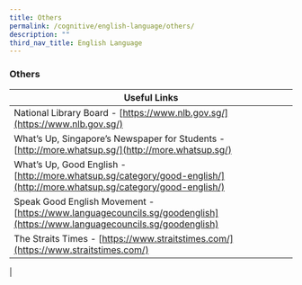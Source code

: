 ```yaml
---
title: Others
permalink: /cognitive/english-language/others/
description: ""
third_nav_title: English Language
---
```

### **Others**

| Useful Links |
| --- |
| National Library Board - [https://www.nlb.gov.sg/](https://www.nlb.gov.sg/)
What’s Up, Singapore’s Newspaper for Students - [http://more.whatsup.sg/](http://more.whatsup.sg/)|
|What’s Up, Good English - [http://more.whatsup.sg/category/good-english/](http://more.whatsup.sg/category/good-english/)|
|Speak Good English Movement - [https://www.languagecouncils.sg/goodenglish](https://www.languagecouncils.sg/goodenglish)|
|The Straits Times - [https://www.straitstimes.com/](https://www.straitstimes.com/) |
|